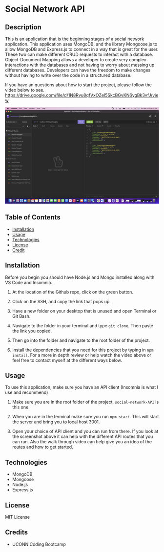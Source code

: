 # Social Network API

## Description 

This is an application that is the beginning stages of a social network application. This application uses MongoDB, and the library Mongoose.js to allow MongoDB and Express.js to connect in a way that is great for the user. These two can make different CRUD requests to interact with a database. Object-Document Mapping allows a developer to create very complex interactions with the databases and not having to worry about messing up different databases. Developers can have the freedom to make changes without having to write over the code in a structured database. 

If you have an questions about how to start the project, please follow the video below to see.
https://drive.google.com/file/d/1N8Rvu8qfVxOZel5SkcBGvKN6ygBk3vfJ/view

![Screenshot](./Insomnia.png)

## Table of Contents

* [Installation](#installation)
* [Usage](#usage)
* [Technologies](#technologies)
* [License](license)
* [Credit](#credit)

## Installation
Before you begin you should have Node.js and Mongo installed along with VS Code and Insomnia.

1. At the location of the Github repo, click on the green button. 

2. Click on the SSH, and copy the link that pops up. 

3. Have a new folder on your desktop that is unused and open Terminal or Git Bash.

4. Navigate to the folder in your terminal and type `git clone`. Then paste the link you copied. 

5. Then go into the folder and navigate to the root folder of the project. 

6. Install the dependencies that you need for this project by typing in `npm install`. For a more in depth review or help watch the video above or feel free to contact myself at the different ways below. 

## Usage

To use this application, make sure you have an API client (Insomnia is what I use and recommend)

1. Make sure you are in the root folder of the project, `social-network-API` is this one. 

2. When you are in the terminal make sure you run `npm start`. This will start the server and bring you to local host 3001. 

3. Open your choice of API client and you can run from there. If you look at the screenshot above it can help with the different API routes that you can run. Also the walk through video can help give you an idea of the routes and how to get started. 

## Technologies

* MongoDB
* Mongoose
* Node.js
* Express.js

## License

MIT License

## Credits

* UCONN Coding Bootcamp